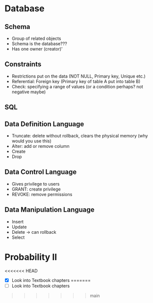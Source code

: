 # Database 
## Schema
- Group of related objects 
- Schema is the database???
- Has one owner (creator)'
## Constraints
- Restrictions put on the data (NOT NULL, Primary key, Unique etc.)
- Referential:  Foreign key (Primary key of table A put into table B)
- Check: specifying a range of values (or a condition perhaps? not negative maybe)

## SQL
## Data Definition Language
- Truncate: delete without rollback, clears the physical memory (why would you use this)
- Alter: add or remove column
- Create
- Drop

## Data Control Language
- Gives privilege to users
- GRANT: create privilege 
- REVOKE: remove permissions
## Data Manipulation Language
- Insert
- Update
- Delete -> can rollback
- Select

# Probability II 
<<<<<<< HEAD
- [x] Look into Textbook chapters
=======
- [ ] Look into Textbook chapters
>>>>>>> main
